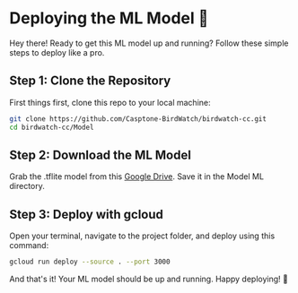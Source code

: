 # Deploying the ML Model 🚀

Hey there! Ready to get this ML model up and running? Follow these simple steps to deploy like a pro.

## Step 1: Clone the Repository
First things first, clone this repo to your local machine:
```bash
git clone https://github.com/Casptone-BirdWatch/birdwatch-cc.git
cd birdwatch-cc/Model
```

## Step 2: Download the ML Model
Grab the .tflite model from this [Google Drive](https://drive.google.com/drive/folders/1LipUDJ3KZ6ZBwMqKyz2PoUupqzTRI6AR?usp=sharing). Save it in the Model ML directory.

## Step 3: Deploy with gcloud
Open your terminal, navigate to the project folder, and deploy using this command:
```bash
gcloud run deploy --source . --port 3000
```

And that's it! Your ML model should be up and running. Happy deploying! 🚀
